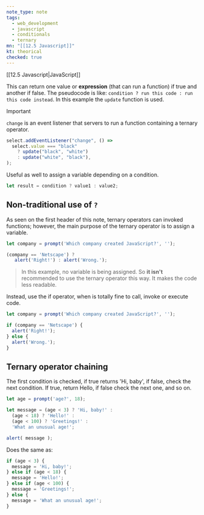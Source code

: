 ```yaml
---
note_type: note
tags:
  - web_development
  - javascript
  - conditionals
  - ternary
mn: "[[12.5 Javascript]]"
kt: theorical
checked: true
---
```

[[12.5 Javascript|JavaScript]]

This can return one value or **expression** (that can run a function) if true and another if false. The pseudocode is like: `condition ? run this code : run this code instead`. In this example the `update` function is used.

>[!important]
>`change` is an event listener that servers to run a function containing a ternary operator. 

```javascript
select.addEventListener("change", () =>
  select.value === "black"
    ? update("black", "white")
    : update("white", "black"),
);
```

Useful as well to assign a variable depending on a condition. 

```javascript
let result = condition ? value1 : value2;
```
## Non-traditional use of `?`
As seen on the first header of this note, ternary operators can invoked functions; however, the main purpose of the ternary operator is to assign a variable. 

```javascript
let company = prompt('Which company created JavaScript?', '');

(company == 'Netscape') ?
   alert('Right!') : alert('Wrong.');
```

>In this example, no variable is being assigned. So **it isn't** recommended to use the ternary operator this way. It makes the code less readable.

Instead, use the if operator, when is totally fine to call, invoke or execute code. 

```javascript
let company = prompt('Which company created JavaScript?', '');

if (company == 'Netscape') {
  alert('Right!');
} else {
  alert('Wrong.');
}
```
## Ternary operator chaining
The first condition is checked, if true returns 'Hi, baby', if false, check the next condition. If true, return Hello, if false check the next one, and so on. 
```javascript
let age = prompt('age?', 18);

let message = (age < 3) ? 'Hi, baby!' :
  (age < 18) ? 'Hello!' :
  (age < 100) ? 'Greetings!' :
  'What an unusual age!';

alert( message );
```

Does the same as:
```javascript
if (age < 3) {
  message = 'Hi, baby!';
} else if (age < 18) {
  message = 'Hello!';
} else if (age < 100) {
  message = 'Greetings!';
} else {
  message = 'What an unusual age!';
}
```
